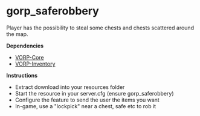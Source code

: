 # gorp_saferobbery
Player has the possibility to steal some chests and chests scattered around the map.

**Dependencies**

- [VORP-Core](https://github.com/VORPCORE/VORP-Core)
- [VORP-Inventory](https://github.com/VORPCORE/VORP-Inventory)

**Instructions**

- Extract download into your resources folder
- Start the resource in your server.cfg (ensure gorp_saferobbery)
- Configure the feature to send the user the items you want
- In-game, use a "lockpick" near a chest, safe etc to rob it